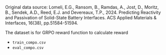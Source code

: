 Original data source: Lomeli, E.G., Ransom, B., Ramdas, A., Jost, D., Moritz, B., Sendek, A.D., Reed, E.J. and Devereaux, T.P., 2024. Predicting Reactivity and Passivation of Solid-State Battery Interfaces. ACS Applied Materials & Interfaces, 16(38), pp.51584-51594.

The dataset is for GRPO reward function to calculate reward
- `train_compo.csv`
- `eval_compo.csv`